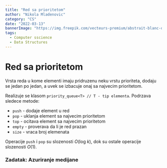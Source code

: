 ```yaml
---
title: "Red sa prioritetom"
author: "Nikola Mladenovic"
category: "CS"
date: "2022-03-13"
bannerImage: "https://img.freepik.com/vecteurs-premium/abstrait-blanc-dans-style-papier-3d_23-2148390818.jpg?w=2000"
tags:
  - Computer sscience
  - Data Structures
---
```


# Red sa prioritetom

Vrsta reda u kome elementi imaju pridruzenu neku vrstu prioriteta, dodaju se jedan po jedan, a uvek se izbacuje onaj sa najvecim prioritetom.

Realizuje se klasom `priority_queue<T> // T - tip elementa`. Podrzava sledece metode:

- `push` - dodaje element u red
- `pop` - uklanja element sa najvecim prioritetom
- `top` - ocitava element sa najvecim prioritetom
- `empty` - proverava da li je red prazan
- `size` - vraca broj elemenata

Operacije `push` i `pop` su slozenosti _O_(log _k_), dok su ostale operacije slozenosti _O_(1).

### Zadatak: Azuriranje medijane

```other

```
